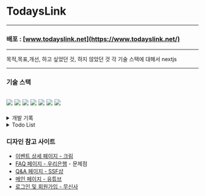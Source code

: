 # TodaysLink
---

### 배포 : [www.todayslink.net](https://www.todayslink.net/)

---

목적,목표,개선, 하고 싶었던 것, 하지 않았던 것
각 기술 스택에 대해서 nextjs

---


### 기술 스택

<img src="https://img.shields.io/badge/react-61DAFB?style=for-the-badge&logo=react&logoColor=black"> <img src="https://img.shields.io/badge/Next.js-000000?style=for-the-badge&logo=Next.js&logoColor=white">
<img src="https://img.shields.io/badge/typescript-3178C6?style=for-the-badge&logo=typescript&logoColor=white">
<img src="https://img.shields.io/badge/redux-764ABC?style=for-the-badge&logo=redux&logoColor=white">
<img src="https://img.shields.io/badge/styled components-DB7093?style=for-the-badge&logo=styled-components&logoColor=white">
<img src="https://img.shields.io/badge/firebase-FFCA28?style=for-the-badge&logo=firebase&logoColor=black"> 
<img src="https://img.shields.io/badge/vercel-000000?style=for-the-badge&logo=vercel&logoColor=white">
---

<details>
<summary>개발 기록</summary>
<div markdown="1">

- [2023.01.07 : 헤더 디자인 및 반응형 완료 .기록

- [2023.01.09 : 모바일 환경 헤더 햄버거 바 추가 .기록

- 2023.01.09 : **404** 페이지 추가 완료

- 2023.01.09 : 사이트 테마 색 변경

- [2023.01.11 : FAQ 페이지 디자인 - 아코디언 UI 적용하기 .기록

- 2023.01.14 : 계정 관련 페이지 완성 (로그인, 회원가입, 계정 찾기)

- 2023.01.15 : 링크 상세 페이지 완성

- 2023.01.16 : Q&A 페이지 완성

- 2023.01.17 : 1:1 문의 작성 페이지 & 관리자

- 2023.01.21 : DB 세팅 및 연결 / 1:1 문의 http 요청 완료 / Redux 세팅

- 2023.01.26 : 1:1 문의 상세페이지

- 2023.01.28 : 데이터 필터 완료

- 2023.02.03 : mongoDB -> firebase 전환

- 2023.02.08 : 데이터 필터 완료 (firebase)

- 2023.02.11 : 실제 데이터 추가 및 이벤트 디테일 페이지 수정 (태그 추가)

- 2023.02.14 ~ 02.16 : 회원가입 페이지

- 2023.02.16 : 메일 전송, 아이디 찾기, 비밀번호 찾기

- 2023.02.18 ~ 02.19 : 로그인 기본 (아이디, 패스워드 -> 서버측 검사 후 실패 or 성공)

- 2023.02.20 : 유저 토큰작업 (클라이언트측 UI, 서버측 권한 체크)

- 2023.02.21 : 인증 관련 클라이언트 UI 수정

- 2023.02.21 : 투데이링크 프로젝트 1차 완료 및 배포 (v1.0.0)

</div>
</details>

<details>
<summary>Todo List</summary>
<div markdown="1">

- qna 암호화
- 상세페이지 모바일 너비 수정
- 메인 index 코드 수정
  
</div>
</details>

### 디자인 참고 사이트

- [이벤트 상세 페이지 - 크림](https://kream.co.kr/products/92506)
- [FAQ 페이지 - 우리은행](https://spot.wooribank.com/pot/Dream?withyou=MYETC0005) - 문제점
- [Q&A 페이지 - SSF샵](https://www.ssfshop.com/secured/mypage/myInquiryList)
- [메인 페이지 - 유튜브](https://www.youtube.com/)
- [로그인 및 회원가입 - 무신사](https://www.musinsa.com/auth/login?referer=https%3A%2F%2Fwww.musinsa.com%2Fapp%2F%3FNaPm%3Dct%253Dlcx9kubh%257Cci%253Dcheckout%257Ctr%253Dds%257Ctrx%253D%257Chk%253D156c70095c470bd22f83fe7c9e3003ed42ebae73)

